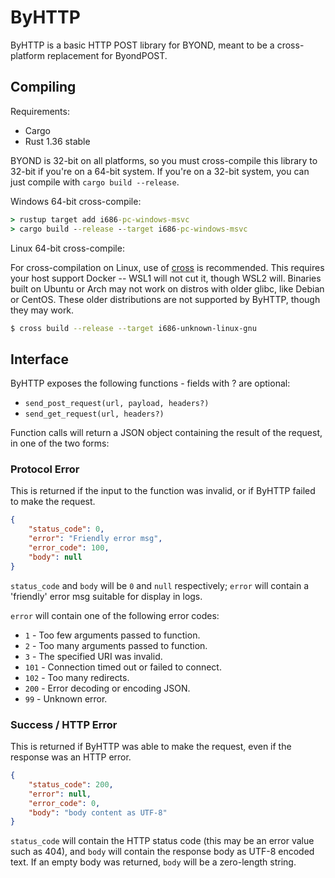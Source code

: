 # ByHTTP

ByHTTP is a basic HTTP POST library for BYOND, meant to be a cross-platform replacement for ByondPOST.

## Compiling

Requirements:

- Cargo
- Rust 1.36 stable

BYOND is 32-bit on all platforms, so you must cross-compile this library to 32-bit if you're on a 64-bit system. If you're on a 32-bit system, you can just compile with `cargo build --release`.

Windows 64-bit cross-compile:

```cmd
> rustup target add i686-pc-windows-msvc
> cargo build --release --target i686-pc-windows-msvc
```

Linux 64-bit cross-compile:

For cross-compilation on Linux, use of [cross](https://crates.io/crates/cross) is recommended. This requires your host support Docker -- WSL1 will not cut it, though WSL2 will. Binaries built on Ubuntu or Arch may not work on distros with older glibc, like Debian or CentOS. These older distributions are not supported by ByHTTP, though they may work.

```sh
$ cross build --release --target i686-unknown-linux-gnu
```

## Interface

ByHTTP exposes the following functions - fields with ? are optional:

- `send_post_request(url, payload, headers?)`
- `send_get_request(url, headers?)`

Function calls will return a JSON object containing the result of the request, in one of the two forms:

### Protocol Error

This is returned if the input to the function was invalid, or if ByHTTP failed to make the request.

```json
{
    "status_code": 0,
    "error": "Friendly error msg",
    "error_code": 100,
    "body": null
}
```

`status_code` and `body` will be `0` and `null` respectively; `error` will contain a 'friendly' error msg suitable for display in logs.

`error` will contain one of the following error codes:

- `1` - Too few arguments passed to function.
- `2` - Too many arguments passed to function.
- `3` - The specified URI was invalid.
- `101` - Connection timed out or failed to connect.
- `102` - Too many redirects.
- `200` - Error decoding or encoding JSON.
- `99` - Unknown error.

### Success / HTTP Error

This is returned if ByHTTP was able to make the request, even if the response was an HTTP error.

```json
{
    "status_code": 200,
    "error": null,
    "error_code": 0,
    "body": "body content as UTF-8"
}
```

`status_code` will contain the HTTP status code (this may be an error value such as 404), and `body` will contain the response body as UTF-8 encoded text. If an empty body was returned, `body` will be a zero-length string.
